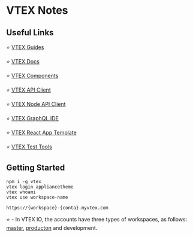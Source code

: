 
# VTEX Notes

## Useful Links

⭐ [VTEX Guides](https://developers.vtex.com/docs)

⭐ [VTEX Docs](https://vtex.io/docs)

⭐ [VTEX Components](https://vtex.io/docs/components/all)

⭐ [VTEX API Client](https://github.com/vtex/commerce-io-clients)

⭐ [VTEX Node API Client](https://github.com/vtex/node-vtex-api)

⭐ [VTEX GraphQL IDE](https://github.com/vtex-apps/admin-graphql-ide)

⭐ [VTEX React App Template](https://github.com/vtex-apps/react-app-template)

⭐ [VTEX Test Tools](https://github.com/vtex/test-tools/tree/master/examples)

## Getting Started

```
npm i -g vtex
vtex login appliancetheme
vtex whoami
vtex use workspace-name
```
`https://{workspace}-{conta}.myvtex.com`

⭐ - In VTEX IO, the accounts have three types of workspaces, as follows: [master](https://vtex.io/docs/recipes/store/promoting-a-workspace-to-master/), [producton](https://vtex.io/docs/recipes/store/creating-a-production-workspace) and development.